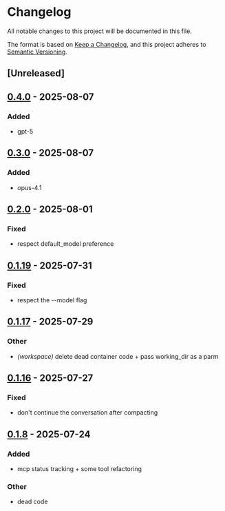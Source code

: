 # Changelog

All notable changes to this project will be documented in this file.

The format is based on [Keep a Changelog](https://keepachangelog.com/en/1.0.0/),
and this project adheres to [Semantic Versioning](https://semver.org/spec/v2.0.0.html).

## [Unreleased]

## [0.4.0](https://github.com/BrendanGraham14/steer/compare/steer-core-v0.3.0...steer-core-v0.4.0) - 2025-08-07

### Added

- gpt-5

## [0.3.0](https://github.com/BrendanGraham14/steer/compare/steer-core-v0.2.0...steer-core-v0.3.0) - 2025-08-07

### Added

- opus-4.1

## [0.2.0](https://github.com/BrendanGraham14/steer/compare/steer-core-v0.1.21...steer-core-v0.2.0) - 2025-08-01

### Fixed

- respect default_model preference

## [0.1.19](https://github.com/BrendanGraham14/steer/compare/steer-core-v0.1.18...steer-core-v0.1.19) - 2025-07-31

### Fixed

- respect the --model flag

## [0.1.17](https://github.com/BrendanGraham14/steer/compare/steer-core-v0.1.16...steer-core-v0.1.17) - 2025-07-29

### Other

- *(workspace)* delete dead container code + pass working_dir as a parm

## [0.1.16](https://github.com/BrendanGraham14/steer/compare/steer-core-v0.1.15...steer-core-v0.1.16) - 2025-07-27

### Fixed

- don't continue the conversation after compacting

## [0.1.8](https://github.com/BrendanGraham14/steer/compare/steer-core-v0.1.7...steer-core-v0.1.8) - 2025-07-24

### Added

- mcp status tracking + some tool refactoring

### Other

- dead code
